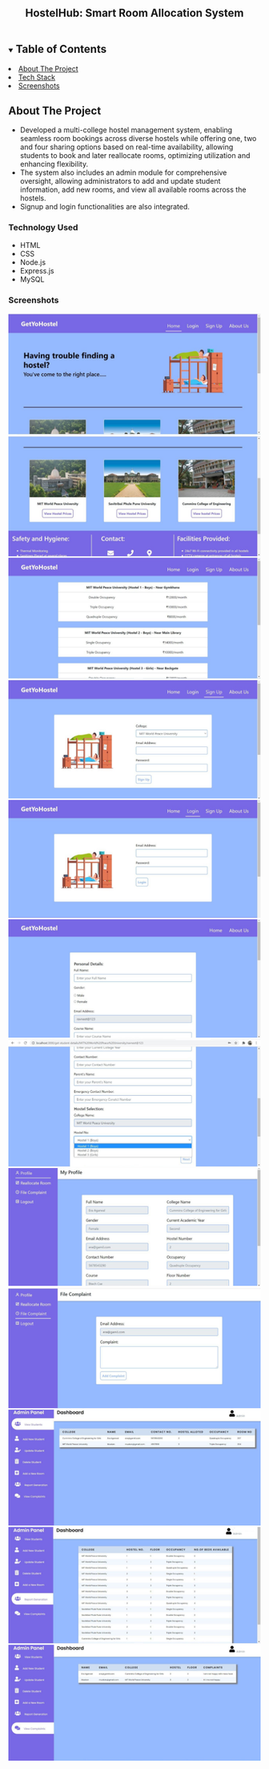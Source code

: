
<p align="center">

  <h2 align="center">HostelHub: Smart Room Allocation System</h2>
</p>



<!-- TABLE OF CONTENTS -->
<details open="open">
  <summary><h2 style="display: inline-block">Table of Contents</h2></summary>
    <li><a href="#about-the-project">About The Project</a></li>
      <li><a href="#tech-stack">Tech Stack</a></li>
      <li><a href="#screenshots">Screenshots</a></li>
</details>



<!-- ABOUT THE PROJECT -->
## About The Project
* Developed a multi-college hostel management system, enabling seamless room bookings across diverse hostels while offering one, two and four sharing options based on real-time availability, allowing students to book and later reallocate rooms, optimizing utilization and enhancing flexibility.
* The system also includes an admin module for comprehensive oversight, allowing administrators to add and update student information, add new rooms, and view all available rooms across the hostels. 
* Signup and login functionalities are also integrated.
  
### Technology Used

* HTML
* CSS
* Node.js
* Express.js
* MySQL

### Screenshots
<img src="public/images/hostel1.jpg" alt="Logo">
<img src="public/images/hostel2.jpg" alt="Logo">
<img src="public/images/hostel3.jpg" alt="Logo">
<img src="public/images/hostel4.jpg" alt="Logo">
<img src="public/images/hostel5.jpg" alt="Logo">
<img src="public/images/hostel6.jpg" alt="Logo">
<img src="public/images/hostel7.jpg" alt="Logo">
<img src="public/images/hostel8.jpg" alt="Logo">
<img src="public/images/hostel9.jpg" alt="Logo">
<img src="public/images/hostel10.jpg" alt="Logo">
<img src="public/images/hostel11.jpg" alt="Logo">
<img src="public/images/hostel12.jpg" alt="Logo">
